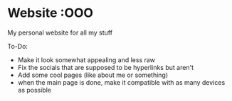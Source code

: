 # Website :OOO

My personal website for all my stuff

To-Do:
- Make it look somewhat appealing and less raw
- Fix the socials that are supposed to be hyperlinks but aren't
- Add some cool pages (like about me or something)
- when the main page is done, make it compatible with as many devices as possible